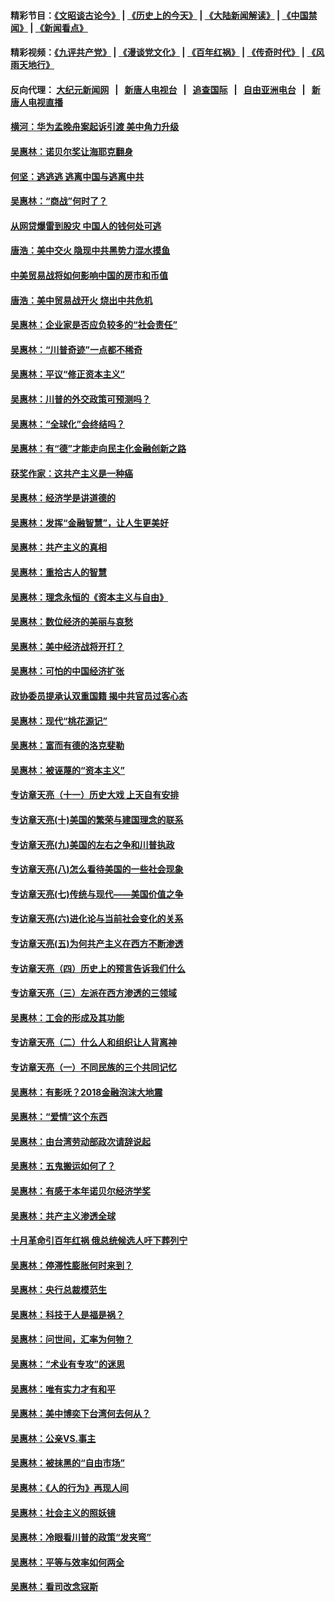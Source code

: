 #### 精彩节目：[《文昭谈古论今》](http://45.76.220.221/wenzhao) | [《历史上的今天》](http://45.76.220.221/today-in-history) | [《大陆新闻解读》](http://45.76.220.221/ntdtv-comedy) | [《中国禁闻》](http://45.76.220.221/ntdtv-news) | [《新闻看点》](http://45.76.220.221/news-insight) 

 #### 精彩视频：[《九评共产党》](http://45.76.220.221:10000/videos/jiuping) | [《漫谈党文化》](http://45.76.220.221:10000/videos/mtdwh) | [《百年红祸》](http://45.76.220.221:10000/videos/bnhh) | [《传奇时代》](http://45.76.220.221:10000/videos/legend) | [《风雨天地行》](http://45.76.220.221:10000/videos/fytdx) 

 #### 反向代理： [大纪元新闻网](http://45.76.220.221:10080/) &nbsp;&nbsp;|&nbsp;&nbsp; [新唐人电视台](http://45.76.220.221:8000/) &nbsp;&nbsp;|&nbsp;&nbsp; [追查国际](http://45.76.220.221:10010/) &nbsp;&nbsp;|&nbsp;&nbsp; [自由亚洲电台](http://45.76.220.221:9800/) &nbsp;&nbsp;|&nbsp;&nbsp; [新唐人电视直播](http://45.76.220.221/) 

#### [横河：华为孟晚舟案起诉引渡 美中角力升级](../pages/nsc423/n11027230.md?t=02181537) 

#### [吴惠林：诺贝尔奖让海耶克翻身](../pages/nsc423/n10890049.md?t=02181537) 

#### [何坚：逃逃逃 逃离中国与逃离中共](../pages/nsc423/n10592891.md?t=02181537) 

#### [吴惠林：“商战”何时了？](../pages/nsc423/n10573558.md?t=02181537) 

#### [从网贷爆雷到股灾 中国人的钱何处可逃](../pages/nsc423/n10572800.md?t=02181537) 

#### [唐浩：美中交火 隐现中共黑势力混水摸鱼](../pages/nsc423/n10544040.md?t=02181537) 

#### [中美贸易战将如何影响中国的房市和币值](../pages/nsc423/n10543697.md?t=02181537) 

#### [唐浩：美中贸易战开火 烧出中共危机](../pages/nsc423/n10540126.md?t=02181537) 

#### [吴惠林：企业家是否应负较多的“社会责任”](../pages/nsc423/n10535022.md?t=02181537) 

#### [吴惠林：“川普奇迹”一点都不稀奇](../pages/nsc423/n10512808.md?t=02181537) 

#### [吴惠林：平议“修正资本主义”](../pages/nsc423/n10495724.md?t=02181537) 

#### [吴惠林：川普的外交政策可预测吗？](../pages/nsc423/n10462387.md?t=02181537) 

#### [吴惠林：“全球化”会终结吗？](../pages/nsc423/n10452838.md?t=02181537) 

#### [吴惠林：有“德”才能走向民主化金融创新之路](../pages/nsc423/n10432292.md?t=02181537) 

#### [获奖作家：这共产主义是一种癌](../pages/nsc423/n10431541.md?t=02181537) 

#### [吴惠林：经济学是讲道德的](../pages/nsc423/n10398014.md?t=02181537) 

#### [吴惠林：发挥“金融智慧”，让人生更美好](../pages/nsc423/n10375019.md?t=02181537) 

#### [吴惠林：共产主义的真相](../pages/nsc423/n10351394.md?t=02181537) 

#### [吴惠林：重拾古人的智慧](../pages/nsc423/n10337691.md?t=02181537) 

#### [吴惠林：理念永恒的《资本主义与自由》](../pages/nsc423/n10316274.md?t=02181537) 

#### [吴惠林：数位经济的美丽与哀愁](../pages/nsc423/n10292946.md?t=02181537) 

#### [吴惠林：美中经济战将开打？](../pages/nsc423/n10258825.md?t=02181537) 

#### [吴惠林：可怕的中国经济扩张](../pages/nsc423/n10219147.md?t=02181537) 

#### [政协委员提承认双重国籍 揭中共官员过客心态](../pages/nsc423/n10208809.md?t=02181537) 

#### [吴惠林：现代“桃花源记”](../pages/nsc423/n10185234.md?t=02181537) 

#### [吴惠林：富而有德的洛克斐勒](../pages/nsc423/n10142264.md?t=02181537) 

#### [吴惠林：被诬蔑的“资本主义”](../pages/nsc423/n10124816.md?t=02181537) 

#### [专访章天亮（十一）历史大戏 上天自有安排](../pages/nsc423/n10094905.md?t=02181537) 

#### [专访章天亮(十)美国的繁荣与建国理念的联系](../pages/nsc423/n10094899.md?t=02181537) 

#### [专访章天亮(九)美国的左右之争和川普执政](../pages/nsc423/n10094889.md?t=02181537) 

#### [专访章天亮(八)怎么看待美国的一些社会现象](../pages/nsc423/n10094857.md?t=02181537) 

#### [专访章天亮(七)传统与现代——美国价值之争](../pages/nsc423/n10093140.md?t=02181537) 

#### [专访章天亮(六)进化论与当前社会变化的关系](../pages/nsc423/n10092036.md?t=02181537) 

#### [专访章天亮(五)为何共产主义在西方不断渗透](../pages/nsc423/n10083620.md?t=02181537) 

#### [专访章天亮（四）历史上的预言告诉我们什么](../pages/nsc423/n10083606.md?t=02181537) 

#### [专访章天亮（三）左派在西方渗透的三领域](../pages/nsc423/n10081115.md?t=02181537) 

#### [吴惠林：工会的形成及其功能](../pages/nsc423/n10080633.md?t=02181537) 

#### [专访章天亮（二）什么人和组织让人背离神](../pages/nsc423/n10076637.md?t=02181537) 

#### [专访章天亮（一）不同民族的三个共同记忆](../pages/nsc423/n10074188.md?t=02181537) 

#### [吴惠林：有影呒？2018金融泡沫大地震](../pages/nsc423/n10040534.md?t=02181537) 

#### [吴惠林：“爱情”这个东西](../pages/nsc423/n10019423.md?t=02181537) 

#### [吴惠林：由台湾劳动部政次请辞说起](../pages/nsc423/n9979679.md?t=02181537) 

#### [吴惠林：五鬼搬运如何了？](../pages/nsc423/n9925338.md?t=02181537) 

#### [吴惠林：有感于本年诺贝尔经济学奖](../pages/nsc423/n9871883.md?t=02181537) 

#### [吴惠林：共产主义渗透全球](../pages/nsc423/n9812748.md?t=02181537) 

#### [十月革命引百年红祸 俄总统候选人吁下葬列宁](../pages/nsc423/n9810182.md?t=02181537) 

#### [吴惠林：停滞性膨胀何时来到？](../pages/nsc423/n9764136.md?t=02181537) 

#### [吴惠林：央行总裁模范生](../pages/nsc423/n9728134.md?t=02181537) 

#### [吴惠林：科技于人是福是祸？](../pages/nsc423/n9672982.md?t=02181537) 

#### [吴惠林：问世间，汇率为何物？](../pages/nsc423/n9621788.md?t=02181537) 

#### [吴惠林：“术业有专攻”的迷思](../pages/nsc423/n9580363.md?t=02181537) 

#### [吴惠林：唯有实力才有和平](../pages/nsc423/n9529599.md?t=02181537) 

#### [吴惠林：美中博奕下台湾何去何从？](../pages/nsc423/n9483598.md?t=02181537) 

#### [吴惠林：公亲VS.事主](../pages/nsc423/n9425637.md?t=02181537) 

#### [吴惠林：被抹黑的“自由市场”](../pages/nsc423/n9351545.md?t=02181537) 

#### [吴惠林：《人的行为》再现人间](../pages/nsc423/n9296339.md?t=02181537) 

#### [吴惠林：社会主义的照妖镜](../pages/nsc423/n9243460.md?t=02181537) 

#### [吴惠林：冷眼看川普的政策“发夹弯”](../pages/nsc423/n9120684.md?t=02181537) 

#### [吴惠林：平等与效率如何两全](../pages/nsc423/n9075430.md?t=02181537) 

#### [吴惠林：看司改念寇斯](../pages/nsc423/n9024915.md?t=02181537) 

